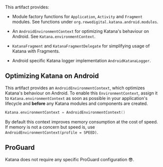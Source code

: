 This artifact provides:

  * Module factory functions for `Application`, `Activity` and `Fragment` modules.
    See functions under `org.rewedigital.katana.android.modules`.

  * An `AndroidEnvironmentContext` for optimizing Katana's behaviour on Android.
    See `Katana.environmentContext`.
    
  * `KatanaFragment` and `KatanaFragmentDelegate` for simplifying usage of Katana with Fragments.

  * Android specific Katana logger implementation `AndroidKatanaLogger`.

## Optimizing Katana on Android

This artifact provides an `AndroidEnvironmentContext`, which optimizes Katana's behaviour on Android. To enable this 
`EnvironmentContext`, assign it to `Katana.environmentContext` as soon as possible in your application's lifecycle and 
**before** any Katana modules and components are created.

```kotlin
Katana.environmentContext = AndroidEnvironmentContext()
```

By default this context improves memory consumption at the cost of speed. If memory is not a concern but speed is,
use `AndroidEnvironmentContext(profile = SPEED)`.

## ProGuard

Katana does not require any specific ProGuard configuration 😎.
